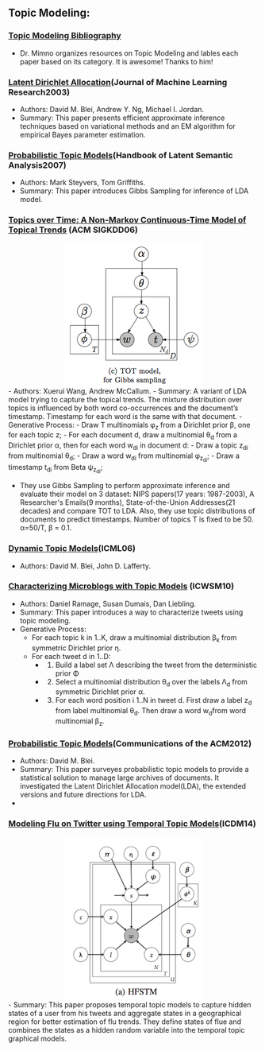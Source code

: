 ## Topic Modeling:

### [Topic Modeling Bibliography](http://mimno.infosci.cornell.edu/topics.html)
- Dr. Mimno organizes resources on Topic Modeling and lables each paper based on its category. It is awesome! Thanks to him!

### [Latent Dirichlet Allocation](http://www.cs.princeton.edu/~blei/papers/BleiNgJordan2003.pdf)(Journal of Machine Learning Research2003)
- Authors: David M. Blei, Andrew Y. Ng, Michael I. Jordan.
- Summary: This paper presents efficient approximate inference techniques based on variational methods and an EM algorithm for empirical Bayes parameter estimation.


### [Probabilistic Topic Models](http://psiexp.ss.uci.edu/research/papers/SteyversGriffithsLSABookFormatted.pdf)(Handbook of Latent Semantic Analysis2007) 
- Authors: Mark Steyvers, Tom Griffiths. 
- Summary: This paper introduces Gibbs Sampling for inference of LDA model.

### [Topics over Time: A Non-Markov Continuous-Time Model of Topical Trends](tot-kdd06.pdf) (ACM SIGKDD06) <br/>
<div align="center"><img src="totkdd06.jpg" align="middle"/></div>
- Authors: Xuerui Wang, Andrew McCallum.
- Summary: A variant of LDA model trying to capture the topical trends. The mixture distribution over topics is influenced by both word co-occurrences and the document’s timestamp. Timestamp for each word is the same with that document. 
- Generative Process: 
  - Draw T multinomials &phi;<sub>z</sub> from a Dirichlet prior &beta;, one for each topic z;
  - For each document d, draw a multinomial &theta;<sub>d</sub> from a Dirichlet prior &alpha;, then for each word w<sub>di</sub> in document d:
    - Draw a topic z<sub>di</sub> from multinomial &theta;<sub>d</sub>;
    - Draw a word w<sub>di</sub> from multinomial &phi;<sub>z<sub>di</sub></sub>;
    - Draw a timestamp t<sub>di</sub> from Beta &psi;<sub>z<sub>di</sub></sub>;

- They use Gibbs Sampling to perform approximate inference and evaluate their model on 3 dataset: NIPS papers(17 years: 1987-2003), A Researcher's Emails(9 months), State-of-the-Union Addresses(21 decades) and compare TOT to LDA. Also, they use topic distributions of documents to predict timestamps. Number of topics T is fixed to be 50. &alpha;=50/T, &beta; = 0.1.

### [Dynamic Topic Models](dtm_icml06.pdf)(ICML06)
- Authors: David M. Blei, John D. Lafferty.

### [Characterizing Microblogs with Topic Models](twitter-icwsm10.pdf) (ICWSM10)
- Authors: Daniel Ramage, Susan Dumais, Dan Liebling.
- Summary: This paper introduces a way to characterize tweets using topic modeling.
- Generative Process:
  - For each topic k in 1..K, draw a multinomial distribution &beta;<sub>k</sub> from symmetric Dirichlet prior &eta;.
  - For each tweet d in 1..D:
    - 1. Build a label set &Lambda; describing the tweet from the deterministic prior &Phi;
    - 2. Select a multinomial distribution &theta;<sub>d</sub> over the labels &Lambda;<sub>d</sub> from symmetric Dirichlet prior &alpha;.
    - 3. For each word position i 1..N in tweet d. First draw a label z<sub>d</sub> from label multinomial &theta;<sub>d</sub>. Then draw a word w<sub>d</sub>from word multinomial &beta;<sub>z</sub>.

### [Probabilistic Topic Models](http://www.cs.princeton.edu/~blei/papers/Blei2012.pdf)(Communications of the ACM2012)
- Authors: David M. Blei.
- Summary: This paper surveyes probabilistic topic models to provide a statistical solution to manage large archives of documents. It investigated the Latent Dirichlet Allocation model(LDA), the extended versions and future directions for LDA.
- 
### [Modeling Flu on Twitter using Temporal Topic Models]()(ICDM14)
  <div align="center"><img src="hfstm.png"/></div>
- Summary: This paper proposes temporal topic models to capture hidden states of a user from his tweets and aggregate states in a geographical region for better estimation of flu trends. They define states of flue and combines the states as a hidden random variable into the temporal topic graphical models. 

